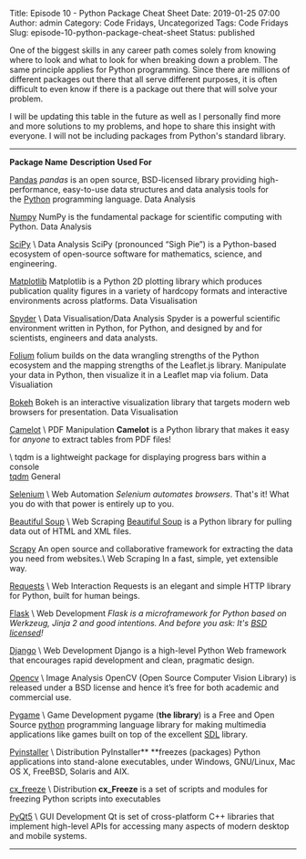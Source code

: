 Title: Episode 10 - Python Package Cheat Sheet
Date: 2019-01-25 07:00
Author: admin
Category: Code Fridays, Uncategorized
Tags: Code Fridays
Slug: episode-10-python-package-cheat-sheet
Status: published

<!-- wp:paragraph -->

One of the biggest skills in any career path comes solely from knowing where to look and what to look for when breaking down a problem. The same principle applies for Python programming. Since there are millions of different packages out there that all serve different purposes, it is often difficult to even know if there is a package out there that will solve your problem.

<!-- /wp:paragraph -->

<!-- wp:paragraph -->

I will be updating this table in the future as well as I personally find more and more solutions to my problems, and hope to share this insight with everyone. I will not be including packages from Python's standard library.

<!-- /wp:paragraph -->

<!-- wp:table {"hasFixedLayout":true,"align":"center","className":"is-style-stripes"} -->

  -------------------------------------------------------------------------- -------------------------------------------------------------------------------------------------------------------------------------------------------------------------------------------------------------------------------------- ----------------------------------
  **Package Name**                                                           **Description**                                                                                                                                                                                                                        **Used For**

  [Pandas](https://pandas.pydata.org/)                                       *pandas* is an open source, BSD-licensed library providing high-performance, easy-to-use data structures and data analysis tools for the [Python](https://www.python.org/) programming language.                                       Data Analysis

  [Numpy](https://www.numpy.org/#)                                           NumPy is the fundamental package for scientific computing with Python.                                                                                                                                                                 Data Analysis

  [SciPy](https://www.scipy.org/)                                            \                                                                                                                                                                                                                                      Data Analysis
                                                                             SciPy (pronounced “Sigh Pie”) is a Python-based ecosystem of open-source software for mathematics, science, and engineering.                                                                                                           

  [Matplotlib](https://matplotlib.org/)                                      Matplotlib is a Python 2D plotting library which produces publication quality figures in a variety of hardcopy formats and interactive environments across platforms.                                                                  Data Visualisation

  [Spyder](https://www.spyder-ide.org/)                                      \                                                                                                                                                                                                                                      Data Visualisation/Data Analysis
                                                                             Spyder is a powerful scientific environment written in Python, for Python, and designed by and for scientists, engineers and data analysts.                                                                                            

  [Folium](https://github.com/python-visualization/folium)                   folium builds on the data wrangling strengths of the Python ecosystem and the mapping strengths of the Leaflet.js library. Manipulate your data in Python, then visualize it in a Leaflet map via folium.                              Data Visualiation

  [Bokeh](https://bokeh.pydata.org/en/latest/)                               Bokeh is an interactive visualization library that targets modern web browsers for presentation.                                                                                                                                       Data Visualisation

  [Camelot](https://github.com/socialcopsdev/camelot)                        \                                                                                                                                                                                                                                      PDF Manipulation
                                                                             **Camelot** is a Python library that makes it easy for *anyone* to extract tables from PDF files!                                                                                                                                      

  \                                                                          tqdm is a lightweight package for displaying progress bars within a console                                                                                                                                                            \
  [tqdm](https://tqdm.github.io/%20)                                                                                                                                                                                                                                                                                General

  [Selenium](https://www.seleniumhq.org/)                                    \                                                                                                                                                                                                                                      Web Automation
                                                                             *Selenium automates browsers*. That's it! What you do with that power is entirely up to you.                                                                                                                                           

  [Beautiful Soup](https://www.crummy.com/software/BeautifulSoup/bs4/doc/)   \                                                                                                                                                                                                                                      Web Scraping
                                                                             [Beautiful Soup](http://www.crummy.com/software/BeautifulSoup/) is a Python library for pulling data out of HTML and XML files.                                                                                                        

  [Scrapy](https://scrapy.org/)                                              An open source and collaborative framework for extracting the data you need from websites.\                                                                                                                                            Web Scraping
                                                                             In a fast, simple, yet extensible way.                                                                                                                                                                                                 

  [Requests](http://docs.python-requests.org/en/master/)                     \                                                                                                                                                                                                                                      Web Interaction
                                                                             Requests is an elegant and simple HTTP library for Python, built for human beings.                                                                                                                                                     

  [Flask](http://flask.pocoo.org/)                                           \                                                                                                                                                                                                                                      Web Development
                                                                             *Flask is a microframework for Python based on Werkzeug, Jinja 2 and good intentions. And before you ask: It's *[BSD licensed](http://flask.pocoo.org/docs/license/)*!*                                                                

  [Django](https://www.djangoproject.com/)                                   \                                                                                                                                                                                                                                      Web Development
                                                                             Django is a high-level Python Web framework that encourages rapid development and clean, pragmatic design.                                                                                                                             

  [Opencv](https://opencv.org/)                                              \                                                                                                                                                                                                                                      Image Analysis
                                                                             OpenCV (Open Source Computer Vision Library) is released under a BSD license and hence it’s free for both academic and commercial use.                                                                                                 

  [Pygame](https://www.pygame.org/wiki/about)                                \                                                                                                                                                                                                                                      Game Development
                                                                             pygame (**the library**) is a Free and Open Source [python](https://www.python.org/) programming language library for making multimedia applications like games built on top of the excellent [SDL](http://www.libsdl.org/) library.   

  [Pyinstaller](https://www.pyinstaller.org/)                                \                                                                                                                                                                                                                                      Distribution
                                                                             PyInstaller** **freezes (packages) Python applications into stand-alone executables, under Windows, GNU/Linux, Mac OS X, FreeBSD, Solaris and AIX.                                                                                     

  [cx\_freeze](https://anthony-tuininga.github.io/cx_Freeze/)                \                                                                                                                                                                                                                                      Distribution
                                                                             **cx\_Freeze** is a set of scripts and modules for freezing Python scripts into executables                                                                                                                                            

  [PyQt5](https://www.riverbankcomputing.com/software/pyqt/download5)        \                                                                                                                                                                                                                                      GUI Development
                                                                             Qt is set of cross-platform C++ libraries that implement high-level APIs for accessing many aspects of modern desktop and mobile systems.                                                                                              
  -------------------------------------------------------------------------- -------------------------------------------------------------------------------------------------------------------------------------------------------------------------------------------------------------------------------------- ----------------------------------

<!-- /wp:table -->

<!-- wp:paragraph -->

<!-- /wp:paragraph -->
